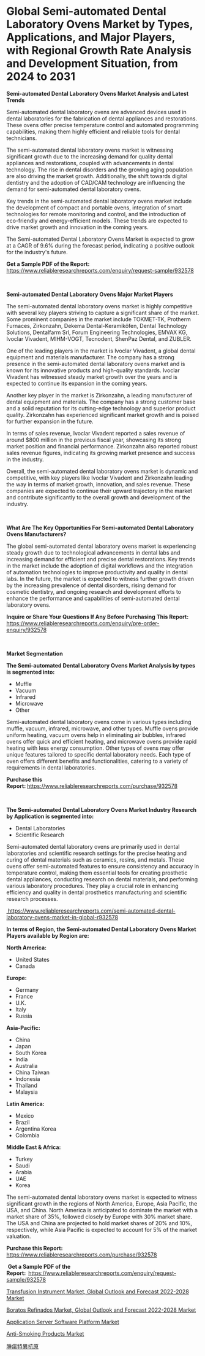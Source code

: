 <p><h1>Global Semi-automated Dental Laboratory Ovens Market by Types, Applications, and Major Players, with Regional Growth Rate Analysis and Development Situation, from 2024 to 2031</h1></p><p><strong>Semi-automated Dental Laboratory Ovens Market Analysis and Latest Trends</strong></p>
<p><p>Semi-automated dental laboratory ovens are advanced devices used in dental laboratories for the fabrication of dental appliances and restorations. These ovens offer precise temperature control and automated programming capabilities, making them highly efficient and reliable tools for dental technicians.</p><p>The semi-automated dental laboratory ovens market is witnessing significant growth due to the increasing demand for quality dental appliances and restorations, coupled with advancements in dental technology. The rise in dental disorders and the growing aging population are also driving the market growth. Additionally, the shift towards digital dentistry and the adoption of CAD/CAM technology are influencing the demand for semi-automated dental laboratory ovens.</p><p>Key trends in the semi-automated dental laboratory ovens market include the development of compact and portable ovens, integration of smart technologies for remote monitoring and control, and the introduction of eco-friendly and energy-efficient models. These trends are expected to drive market growth and innovation in the coming years.</p><p>The Semi-automated Dental Laboratory Ovens Market is expected to grow at a CAGR of 9.6% during the forecast period, indicating a positive outlook for the industry's future.</p></p>
<p><strong>Get a Sample PDF of the Report:&nbsp;</strong> <a href="https://www.reliableresearchreports.com/enquiry/request-sample/932578">https://www.reliableresearchreports.com/enquiry/request-sample/932578</a></p>
<p>&nbsp;</p>
<p><strong>Semi-automated Dental Laboratory Ovens Major Market Players</strong></p>
<p><p>The semi-automated dental laboratory ovens market is highly competitive with several key players striving to capture a significant share of the market. Some prominent companies in the market include TOKMET-TK, Protherm Furnaces, Zirkonzahn, Dekema Dental-Keramiköfen, Dental Technology Solutions, Dentalfarm Srl, Forum Engineering Technologies, EMVAX KG, Ivoclar Vivadent, MIHM-VOGT, Tecnodent, ShenPaz Dental, and ZUBLER.</p><p>One of the leading players in the market is Ivoclar Vivadent, a global dental equipment and materials manufacturer. The company has a strong presence in the semi-automated dental laboratory ovens market and is known for its innovative products and high-quality standards. Ivoclar Vivadent has witnessed steady market growth over the years and is expected to continue its expansion in the coming years.</p><p>Another key player in the market is Zirkonzahn, a leading manufacturer of dental equipment and materials. The company has a strong customer base and a solid reputation for its cutting-edge technology and superior product quality. Zirkonzahn has experienced significant market growth and is poised for further expansion in the future.</p><p>In terms of sales revenue, Ivoclar Vivadent reported a sales revenue of around $800 million in the previous fiscal year, showcasing its strong market position and financial performance. Zirkonzahn also reported robust sales revenue figures, indicating its growing market presence and success in the industry.</p><p>Overall, the semi-automated dental laboratory ovens market is dynamic and competitive, with key players like Ivoclar Vivadent and Zirkonzahn leading the way in terms of market growth, innovation, and sales revenue. These companies are expected to continue their upward trajectory in the market and contribute significantly to the overall growth and development of the industry.</p></p>
<p>&nbsp;</p>
<p><strong>What Are The Key Opportunities For Semi-automated Dental Laboratory Ovens Manufacturers?</strong></p>
<p><p>The global semi-automated dental laboratory ovens market is experiencing steady growth due to technological advancements in dental labs and increasing demand for efficient and precise dental restorations. Key trends in the market include the adoption of digital workflows and the integration of automation technologies to improve productivity and quality in dental labs. In the future, the market is expected to witness further growth driven by the increasing prevalence of dental disorders, rising demand for cosmetic dentistry, and ongoing research and development efforts to enhance the performance and capabilities of semi-automated dental laboratory ovens.</p></p>
<p><strong>Inquire or Share Your Questions If Any Before Purchasing This Report:</strong> <a href="https://www.reliableresearchreports.com/enquiry/pre-order-enquiry/932578">https://www.reliableresearchreports.com/enquiry/pre-order-enquiry/932578</a></p>
<p>&nbsp;</p>
<p><strong>Market Segmentation</strong></p>
<p><strong>The Semi-automated Dental Laboratory Ovens Market Analysis by types is segmented into:</strong></p>
<p><ul><li>Muffle</li><li>Vacuum</li><li>Infrared</li><li>Microwave</li><li>Other</li></ul></p>
<p><p>Semi-automated dental laboratory ovens come in various types including muffle, vacuum, infrared, microwave, and other types. Muffle ovens provide uniform heating, vacuum ovens help in eliminating air bubbles, infrared ovens offer quick and efficient heating, and microwave ovens provide rapid heating with less energy consumption. Other types of ovens may offer unique features tailored to specific dental laboratory needs. Each type of oven offers different benefits and functionalities, catering to a variety of requirements in dental laboratories.</p></p>
<p><strong>Purchase this Report:&nbsp;</strong><a href="https://www.reliableresearchreports.com/purchase/932578">https://www.reliableresearchreports.com/purchase/932578</a></p>
<p>&nbsp;</p>
<p><strong>The Semi-automated Dental Laboratory Ovens Market Industry Research by Application is segmented into:</strong></p>
<p><ul><li>Dental Laboratories</li><li>Scientific Research</li></ul></p>
<p><p>Semi-automated dental laboratory ovens are primarily used in dental laboratories and scientific research settings for the precise heating and curing of dental materials such as ceramics, resins, and metals. These ovens offer semi-automated features to ensure consistency and accuracy in temperature control, making them essential tools for creating prosthetic dental appliances, conducting research on dental materials, and performing various laboratory procedures. They play a crucial role in enhancing efficiency and quality in dental prosthetics manufacturing and scientific research processes.</p></p>
<p><a href="https://www.reliableresearchreports.com/semi-automated-dental-laboratory-ovens-market-in-global-r932578">&nbsp;https://www.reliableresearchreports.com/semi-automated-dental-laboratory-ovens-market-in-global-r932578</a></p>
<p><strong>In terms of Region, the Semi-automated Dental Laboratory Ovens Market Players available by Region are:</strong></p>
<p>
    <p> <strong> North America: </strong>
        <ul>
            <li>United States</li>
            <li>Canada</li>
        </ul>
        </p> 
    <p> <strong> Europe: </strong>
        <ul>
            <li>Germany</li>
            <li>France</li>
            <li>U.K.</li>
            <li>Italy</li>
            <li>Russia</li>
        </ul>
        </p> 
    <p> <strong> Asia-Pacific: </strong>
        <ul>
            <li>China</li>
            <li>Japan</li>
            <li>South Korea</li>
            <li>India</li>
            <li>Australia</li>
            <li>China Taiwan</li>
            <li>Indonesia</li>
            <li>Thailand</li>
            <li>Malaysia</li>
        </ul>
        </p> 
    <p> <strong> Latin America: </strong>
        <ul>
            <li>Mexico</li>
            <li>Brazil</li>
            <li>Argentina Korea</li>
            <li>Colombia</li>
        </ul>
        </p> 
    <p> <strong> Middle East & Africa: </strong>
        <ul>
            <li>Turkey</li>
            <li>Saudi</li>
            <li>Arabia</li>
            <li>UAE</li>
            <li>Korea</li>
        </ul>
    </p>
    </p>
<p><p>The semi-automated dental laboratory ovens market is expected to witness significant growth in the regions of North America, Europe, Asia Pacific, the USA, and China. North America is anticipated to dominate the market with a market share of 35%, followed closely by Europe with 30% market share. The USA and China are projected to hold market shares of 20% and 10%, respectively, while Asia Pacific is expected to account for 5% of the market valuation.</p></p>
<p><strong>Purchase this Report: </strong><a href="https://www.reliableresearchreports.com/purchase/932578">https://www.reliableresearchreports.com/purchase/932578</a></p>
<p>&nbsp;<strong>Get a Sample PDF of the Report:&nbsp;&nbsp;</strong><a href="https://www.reliableresearchreports.com/enquiry/request-sample/932578">https://www.reliableresearchreports.com/enquiry/request-sample/932578</a></p>
<p><strong></strong></p>
<p><p><a href="https://issuu.com/reportprime-2/docs/transfusion-instrument-market-globa_786c12a913965f">Transfusion Instrument Market, Global Outlook and Forecast 2022-2028 Market</a></p><p><a href="https://issuu.com/reportprime-2/docs/boratos-refinados-market-global-out_4aa01a212382fe">Boratos Refinados Market, Global Outlook and Forecast 2022-2028 Market</a></p><p><a href="https://github.com/FassouRP/Market-Research-Report-List-6/blob/main/application-server-software-platform-market.md">Application Server Software Platform Market</a></p><p><a href="https://github.com/rahu1506/Market-Research-Report-List-5/blob/main/anti-smoking-products-market.md">Anti-Smoking Products Market</a></p><p><a href="https://medium.com/@evekerluke2023/%E8%85%AB%E7%98%8D%E7%89%B9%E7%95%B0%E6%8A%97%E5%8E%9F%E3%81%AE%E5%B8%82%E5%A0%B4%E8%A6%8F%E6%A8%A1-%E3%82%B7%E3%82%A7%E3%82%A2-%E6%88%90%E9%95%B7-%E3%81%8A%E3%82%88%E3%81%B3%E5%B8%82%E5%A0%B4%E5%88%86%E6%9E%90-%E3%82%BF%E3%82%A4%E3%83%97-%E3%82%A2%E3%83%97%E3%83%AA%E3%82%B1%E3%83%BC%E3%82%B7%E3%83%A7%E3%83%B3%E5%88%A5-%E8%96%AC%E5%89%A4%E6%8E%A2%E6%9F%BB%E9%96%8B%E7%99%BA-%E8%A8%BA%E6%96%AD-%E8%87%A8%E5%BA%8A%E3%81%8A%E3%82%88%E3%81%B3%E5%9F%BA%E7%A4%8E%E7%A0%94%E7%A9%B6-%E3%81%9D%E3%81%AE%E4%BB%96-%E3%81%8A%E3%82%88%E3%81%B3%E5%9C%B0%E5%9F%9F%E5%88%A5%E3%81%AE%E6%B4%9E%E5%AF%9F%E3%81%A82031%E5%B9%B4%E3%81%BE%E3%81%A7%E3%81%AE%E4%BA%88%E6%B8%AC-159cab2274ba">腫瘍特異抗原</a></p></p>